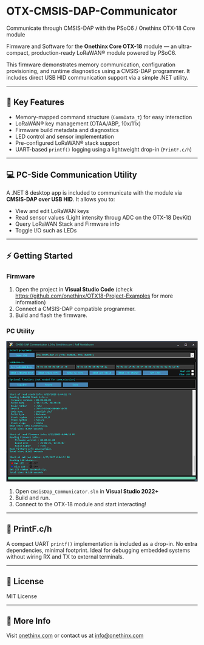 # OTX-CMSIS-DAP-Communicator
Communicate through CMSIS-DAP with the PSoC6 / Onethinx OTX-18 Core module 

Firmware and Software for the **Onethinx Core OTX-18** module — an ultra-compact, production-ready LoRaWAN® module powered by PSoC6.

This firmware demonstrates memory communication, configuration provisioning, and runtime diagnostics using a CMSIS-DAP programmer. It includes direct USB HID communication support via a simple .NET utility.

---

## 🔧 Key Features

- Memory-mapped command structure (`CommData_t`) for easy interaction
- LoRaWAN® key management (OTAA/ABP, 10x/11x)
- Firmware build metadata and diagnostics
- LED control and sensor implementation
- Pre-configured LoRaWAN® stack support
- UART-based `printf()` logging using a lightweight drop-in (`PrintF.c/h`)
  
---

## 💻 PC-Side Communication Utility

A .NET 8 desktop app is included to communicate with the module via **CMSIS-DAP over USB HID**. It allows you to:

- View and edit LoRaWAN keys
- Read sensor values (Light intensity throug ADC on the OTX-18 DevKit)
- Query LoRaWAN Stack and Firmware info
- Toggle I/O such as LEDs

---

## ⚡ Getting Started

### Firmware

1. Open the project in **Visual Studio Code** (check https://github.com/onethinx/OTX18-Project-Examples for more information)
2. Connect a CMSIS-DAP compatible programmer.
3. Build and flash the firmware.

### PC Utility

![CMSIS-DAP Communicator](https://github.com/onethinx/Readme_assets/blob/main/CMSIS-DAP-Communicator.png?raw=true)

1. Open `CmsisDap_Communicator.sln` in **Visual Studio 2022+**
2. Build and run.
3. Connect to the OTX-18 module and start interacting!

---

## 🧩 PrintF.c/h

A compact UART `printf()` implementation is included as a drop-in. No extra dependencies, minimal footprint. Ideal for debugging embedded systems without wiring RX and TX to external terminals.

---

## 📄 License

MIT License  

---

## 🧠 More Info

Visit [onethinx.com](https://onethinx.com) or contact us at [info@onethinx.com](mailto:info@onethinx.com)
